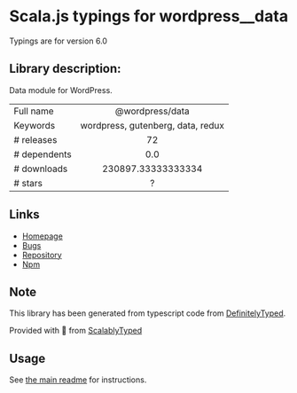 
# Scala.js typings for wordpress__data

Typings are for version 6.0

## Library description:
Data module for WordPress.

|                    |                 |
| ------------------ | :-------------: |
| Full name          | @wordpress/data |
| Keywords           | wordpress, gutenberg, data, redux |
| # releases         | 72 |
| # dependents       | 0.0 |
| # downloads        | 230897.33333333334 |
| # stars            | ? |

## Links
- [Homepage](https://github.com/WordPress/gutenberg/tree/HEAD/packages/data/README.md)
- [Bugs](https://github.com/WordPress/gutenberg/issues)
- [Repository](https://github.com/WordPress/gutenberg)
- [Npm](https://www.npmjs.com/package/%40wordpress%2Fdata)
    


## Note
This library has been generated from typescript code from [DefinitelyTyped](https://definitelytyped.org).

Provided with :purple_heart: from [ScalablyTyped](https://github.com/oyvindberg/ScalablyTyped)

## Usage
See [the main readme](../../readme.md) for instructions.


